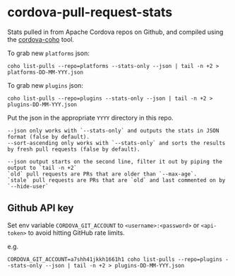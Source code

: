 # cordova-pull-request-stats

Stats pulled in from Apache Cordova repos on Github, and compiled using the [cordova-coho](https://github.com/apache/cordova-coho) tool.

To grab new `platforms` json:

`coho list-pulls --repo=platforms --stats-only --json | tail -n +2 > platforms-DD-MM-YYY.json`

To grab new `plugins` json:

`coho list-pulls --repo=plugins --stats-only --json | tail -n +2 > plugins-DD-MM-YYY.json`

Put the json in the appropriate `YYYY` directory in this repo.

```
--json only works with `--stats-only` and outputs the stats in JSON format (false by default).
--sort-ascending only works with `--stats-only` and sorts the results by fresh pull requests (false by default).

--json output starts on the second line, filter it out by piping the output to `tail -n +2`
`old` pull requests are PRs that are older than `--max-age`.
`stale` pull requests are PRs that are `old` and last commented on by `--hide-user`
````

## Github API key

Set env variable `CORDOVA_GIT_ACCOUNT` to `<username>:<password>` or `<api-token>` to avoid hitting GitHub rate limits.

e.g.

`CORDOVA_GIT_ACCOUNT=a7shh41jkkh1661h1 coho list-pulls --repo=plugins --stats-only --json | tail -n +2 > plugins-DD-MM-YYY.json`
